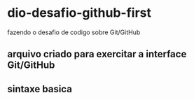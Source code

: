 # dio-desafio-github-first
fazendo o desafio de codigo sobre Git/GitHub
## arquivo criado para exercitar a interface Git/GitHub 

## sintaxe basica 
